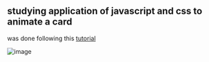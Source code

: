 ## studying application of javascript and css to animate a card

was done following this [tutorial](https://www.youtube.com/watch?v=XK7T3mY1V-w)

![image](/animated-card.gif)
